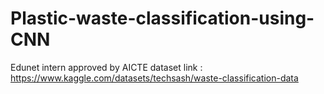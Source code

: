 # Plastic-waste-classification-using-CNN
Edunet intern approved by AICTE 
dataset link : https://www.kaggle.com/datasets/techsash/waste-classification-data
